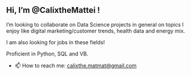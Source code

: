 ## Hi, I’m @CalixtheMattei !

 I’m looking to collaborate on Data Science projects in general on topics I enjoy like digital marketing/customer trends, health data and energy mix. 

 
 I am also looking for jobs in these fields!

 
 Proficient in Python, SQL and VB.


 
- 📫 How to reach me: calixthe.matmat@gmail.com

<!---
CalixtheMattei/CalixtheMattei is a ✨ special ✨ repository because its `README.md` (this file) appears on your GitHub profile.
You can click the Preview link to take a look at your changes.
--->
